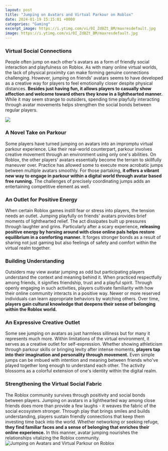 ```yaml
---
layout: post
title: "Jumping on Avatars and Virtual Parkour on Roblox"
date: 2024-01-19 15:15:01 +0000
categories: "Gaming"
excerpt_image: https://i.ytimg.com/vi/0I_Zd8Zt_BM/maxresdefault.jpg
image: https://i.ytimg.com/vi/0I_Zd8Zt_BM/maxresdefault.jpg
---
```


### Virtual Social Connections
People often jump on each other's avatars as a form of friendly social interaction and playfulness on Roblox. As with many online virtual worlds, the lack of physical proximity can make forming genuine connections challenging. However, jumping on friends' avatars seems to have developed as a creative way for players to feel emotionally closer despite physical distances. **Besides just having fun, it allows players to casually show affection and welcome toward others they know in a lighthearted manner.** While it may seem strange to outsiders, spending time playfully interacting through avatar movements helps strengthen the social bonds between regular players.

![](https://i.ytimg.com/vi/nfqzQh0YfAs/maxresdefault.jpg)
### A Novel Take on Parkour
Some players have turned jumping on avatars into an impromptu virtual parkour experience. Like their real-world counterpart, parkour involves creative movement through an environment using only one's abilities. On Roblox, the other players' avatars essentially become the terrain to skillfully maneuver over. Practice has allowed some to execute more acrobatic jumps between multiple avatars smoothly. For those partaking, **it offers a vibrant new way to engage in parkour within a digital world through avatar based free running.** The challenges of precisely coordinating jumps adds an entertaining competitive element as well.
### An Outlet for Positive Energy  
When certain Roblox games instill fear or stress into players, the tension needs an outlet. Jumping playfully on friends' avatars provides brief moments of lighthearted relief. The act dissipates built up pressures through laughter and grins. Particularly after a scary experience, **releasing positive energy by horsing around with close online pals helps restore equilibrium in a comforting manner.** It forges stronger bonds as a result of sharing not just gaming but also feelings of safety and comfort within the virtual realm together.
### Building Understanding 
Outsiders may view avatar jumping as odd but participating players understand the context and meaning behind it. When practiced respectfully among friends, it signifies friendship, trust and a playful spirit. Through openly engaging in such activities, players cultivate familiarity with how their online community interacts in a positive way. Newer or more reserved individuals can learn appropriate behaviors by watching others. Over time, **players gain cultural knowledge that deepens their sense of belonging within the Roblox world.**
### An Expressive Creative Outlet
Some see jumping on avatars as just harmless silliness but for many it represents much more. Within limitations of the virtual environment, it serves as a creative outlet for self-expression. Whether showing athleticism through parkour skills or bringing levity after intense moments, **players tap into their imagination and personality through movement.** Even simple jumps can be imbued with intention and meaning between friends who've played together long enough to understand each other. The activity blossoms as a colorful extension of one's identity within the digital realm.
### Strengthening the Virtual Social Fabric 
The Roblox community survives through positivity and social bonds between players. Jumping on avatars in a lighthearted way among close friends does more than provide a few laughs - it weaves the fabric of the social ecosystem stronger. Through play that brings smiles and builds understanding, players sustain friendly connections that keep them investing time back into the world. Whether networking or seeking refuge, **they find familiar faces and a sense of belonging that enriches their online experience.** In this manner, avatar jumping nourishes the relationships vitalizing the Roblox community.
![Jumping on Avatars and Virtual Parkour on Roblox](https://i.ytimg.com/vi/0I_Zd8Zt_BM/maxresdefault.jpg)